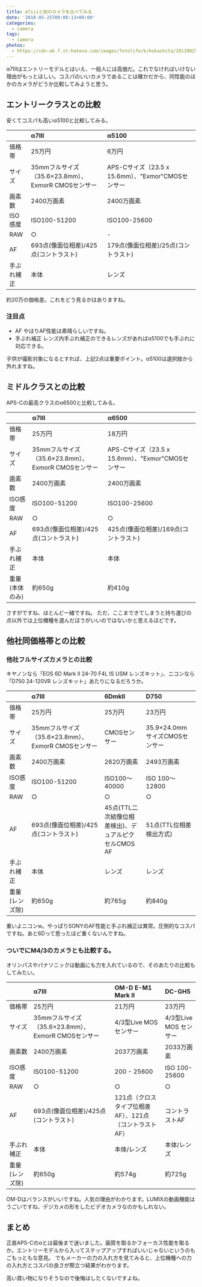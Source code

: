 ```yaml
---
title: α7iiiと他のカメラを比べてみる
date: '2018-05-25T09:00:13+09:00'
categories:
  - camera
tags:
  - camera
photos: 
  - https://cdn-ak.f.st-hatena.com/images/fotolife/k/kokashita/20110925/20110925175723.jpg
---
```

α7IIIはエントリーモデルとはいえ、一般人には高価だ。これでなければいけない理由がもっとほしい。コスパのいいカメラであることは確かだから、同性能のほかのカメラがどうか比較してみようと思う。

<!-- more -->

## エントリークラスとの比較
安くてコスパも高いα5100と比較してみる。

|        | α7III | α5100 |
|:---|:---|:---|
|価格帯 | 25万円| 6万円|
|サイズ |35mmフルサイズ（35.6×23.8mm）、ExmorR CMOSセンサー |APS-Cサイズ（23.5 x 15.6mm）、"Exmor"CMOSセンサー |
|画素数 |2400万画素 |2400万画素 |
|ISO感度| ISO100-51200 | ISO100-25600 |
|RAW | ○ | - |
|AF |693点(像面位相差)/425点(コントラスト) | 179点(像面位相差)/25点(コントラスト) |
|手ぶれ補正 |本体 |レンズ |

約20万の価格差。これをどう見るかはありますね。
### 注目点
- AF
やはりAF性能は素晴らしいですね。
- 手ぶれ補正
レンズ内手ぶれ補正のできるレンズがあればα5100でも手ぶれに対応できる。

子供が撮影対象になるとすれば、上記2点は重要ポイント。α5100は選択肢から外れますね。

## ミドルクラスとの比較
APS-Cの最高クラスのα6500と比較してみる。

|        | α7III | α6500 |
|:---|:---|:---|
|価格帯 | 25万円| 18万円|
|サイズ |35mmフルサイズ（35.6×23.8mm）、ExmorR CMOSセンサー |APS-Cサイズ（23.5 x 15.6mm）、"Exmor"CMOSセンサー |
|画素数 |2400万画素 |2400万画素 |
|ISO感度| ISO100-51200 | ISO100-25600 |
|RAW | ○ | ○ |
|AF |693点(像面位相差)/425点(コントラスト) | 425点(像面位相差)/169点(コントラスト) |
|手ぶれ補正 |本体 |本体 |
|重量(本体のみ)|約650g|約410g|

さすがですね、ほとんど一緒ですね。
ただ、ここまできてしまうと持ち運びの点以外では上位機種を選んだほうがいいのではないかと思えるほどです。

## 他社同価格帯との比較
### 他社フルサイズカメラとの比較
キヤノンなら「EOS 6D Mark II 24-70 F4L IS USM レンズキット」、ニコンなら「D750 24-120VR レンズキット」あたりになるだろうか。

|        | α7III | 6DmkII | D750 |
|:---|:---|:---|:---|
|価格帯 | 25万円| 25万円|23万円|
|サイズ |35mmフルサイズ（35.6×23.8mm）、ExmorR CMOSセンサー |CMOSセンサー |35.9×24.0mmサイズCMOSセンサー|
|画素数 |2400万画素 |2620万画素 |2493万画素|
|ISO感度| ISO100-51200 | ISO100～40000 |ISO 100～12800|
|RAW | ○ | ○ | ○ |
|AF |693点(像面位相差)/425点(コントラスト) | 45点(TTL二次結像位相差検出)、デュアルピクセルCMOS AF|51点(TTL位相差検出方式)|
|手ぶれ補正 |本体 |レンズ |レンズ|
|重量(レンズ除)|約650g|約765g|約840g|

重いよニコンw。やっぱりSONYのAF性能と手ぶれ補正は異常。圧倒的なコスパですね。あと6Dって思ったほど重くないんですね。

### ついでにM4/3のカメラとも比較する。
オリンパスやパナソニックは動画にも力を入れているので、そのあたりの比較もしてみたい。

|        | α7III | OM-D E-M1 Mark II | DC-GH5 |
|:---|:---|:---|:---|
|価格帯 | 25万円| 21万円|23万円|
|サイズ |35mmフルサイズ（35.6×23.8mm）、ExmorR CMOSセンサー |4/3型Live MOS センサー |4/3型Live MOS センサー|
|画素数 |2400万画素 |2037万画素 |2033万画素|
|ISO感度| ISO100-51200 | 200 - 25600 |ISO 100-25600|
|RAW | ○ | ○ | ○ |
|AF |693点(像面位相差)/425点(コントラスト) | 121点（クロスタイプ位相差AF）、121点（コントラストAF）|コントラストAF|
|手ぶれ補正 |本体 |本体/レンズ |本体/レンズ|
|重量(レンズ除)|約650g|約574g|約725g|

OM-Dはバランスがいいですね。人気の理由がわかります。LUMIXの動画機能はうごいですね、デジカメの形をしたビデオカメラなのかもしれない。

## まとめ

正直APS-Cのαとは最後まで迷いました。画質を取るかフォーカス性能を取るか。エントリーモデルから入ってステップアップすればいいじゃないというのもごもっともな意見。
でもメーカーの力の入れ方を見てみると、上位機種への力の入れ方とコスパの良さが際立つ結果がわかります。

高い買い物になりそうなので後悔はしたくないですよね。
